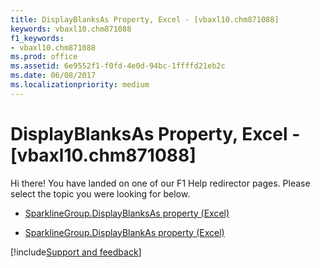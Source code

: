 ```yaml
---
title: DisplayBlanksAs Property, Excel - [vbaxl10.chm871088]
keywords: vbaxl10.chm871088
f1_keywords:
- vbaxl10.chm871088
ms.prod: office
ms.assetid: 6e9552f1-f0fd-4e0d-94bc-1ffffd21eb2c
ms.date: 06/08/2017
ms.localizationpriority: medium
---
```



# DisplayBlanksAs Property, Excel - [vbaxl10.chm871088]

Hi there! You have landed on one of our F1 Help redirector pages. Please select the topic you were looking for below.

- [SparklineGroup.DisplayBlanksAs property (Excel)](https://msdn.microsoft.com/library/58712bd4-3c91-151d-698f-7bff83865bc8%28Office.15%29.aspx)

- [SparklineGroup.DisplayBlankAs property (Excel)](https://msdn.microsoft.com/library/5f2157dc-3615-1a6c-f391-922974f862e6%28Office.15%29.aspx)

[!include[Support and feedback](~/includes/feedback-boilerplate.md)]